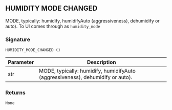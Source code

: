 ## HUMIDITY MODE CHANGED

MODE, typically: humidify, humidifyAuto (aggressiveness), dehumidify or auto). To UI comes through as `humidity_mode`


### Signature

`HUMIDITY_MODE_CHANGED ()` 


| Parameter | Description |
| --- | --- |
| str | MODE, typically: humidify, humidifyAuto (aggressiveness), dehumidify or auto). |



### Returns

`None`


